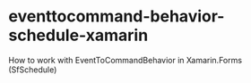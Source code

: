 # eventtocommand-behavior-schedule-xamarin
How to work with EventToCommandBehavior in Xamarin.Forms (SfSchedule)
